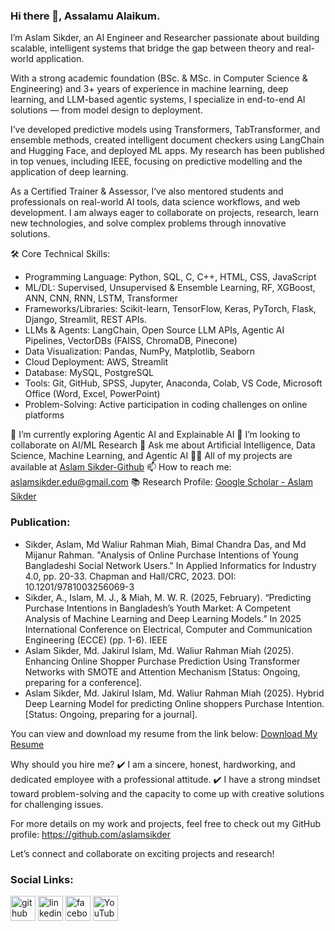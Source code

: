 ### Hi there 👋, Assalamu Alaikum.
I’m Aslam Sikder, an AI Engineer and Researcher passionate about building scalable, intelligent systems that bridge the gap between theory and real-world application.

With a strong academic foundation (BSc. & MSc. in Computer Science & Engineering) and 3+ years of experience in machine learning, deep learning, and LLM-based agentic systems, I specialize in end-to-end AI solutions — from model design to deployment.

I’ve developed predictive models using Transformers, TabTransformer, and ensemble methods, created intelligent document checkers using LangChain and Hugging Face, and deployed ML apps. My research has been published in top venues, including IEEE, focusing on predictive modelling and the application of deep learning.

As a Certified Trainer & Assessor, I’ve also mentored students and professionals on real-world AI tools, data science workflows, and web development. I am always eager to collaborate on projects, research, learn new technologies, and solve complex problems through innovative solutions.

🛠️ Core Technical Skills:
- Programming Language: Python, SQL, C, C++, HTML, CSS, JavaScript
- ML/DL: Supervised, Unsupervised & Ensemble Learning, RF, XGBoost, ANN, CNN, RNN, LSTM, Transformer
- Frameworks/Libraries: Scikit-learn, TensorFlow, Keras, PyTorch, Flask, Django, Streamlit, REST APIs.
- LLMs & Agents: LangChain, Open Source LLM APIs, Agentic AI Pipelines, VectorDBs (FAISS, ChromaDB, Pinecone)
- Data Visualization: Pandas, NumPy, Matplotlib, Seaborn
- Cloud Deployment: AWS, Streamlit
- Database: MySQL, PostgreSQL
- Tools: Git, GitHub, SPSS, Jupyter, Anaconda, Colab, VS Code, Microsoft Office (Word, Excel, PowerPoint)
- Problem-Solving: Active participation in coding challenges on online platforms

🌱 I’m currently exploring Agentic AI and Explainable AI
👯 I’m looking to collaborate on AI/ML Research
💬 Ask me about Artificial Intelligence, Data Science, Machine Learning, and Agentic AI
👨‍💻 All of my projects are available at [Aslam Sikder-Github](https://github.com/aslamsikder)
📫 How to reach me: aslamsikder.edu@gmail.com
📚 Research Profile: [Google Scholar - Aslam Sikder](https://scholar.google.com/citations?hl=en&user=Ip1qQi8AAAAJ)

### Publication:
- Sikder, Aslam, Md Waliur Rahman Miah, Bimal Chandra Das, and Md Mijanur Rahman. "Analysis of Online Purchase Intentions of Young Bangladeshi Social Network Users." In Applied Informatics for Industry 4.0, pp. 20-33. Chapman and Hall/CRC, 2023. DOI: 10.1201/9781003256069-3
- Sikder, A., Islam, M. J., & Miah, M. W. R. (2025, February). “Predicting Purchase Intentions in Bangladesh’s Youth Market: A Competent Analysis of Machine Learning and Deep Learning Models.” In 2025 International Conference on Electrical, Computer and Communication Engineering (ECCE) (pp. 1-6). IEEE
- Aslam Sikder, Md. Jakirul Islam, Md. Waliur Rahman Miah (2025). Enhancing Online Shopper Purchase Prediction Using Transformer Networks with SMOTE and Attention Mechanism [Status: Ongoing, preparing for a conference].
- Aslam Sikder, Md. Jakirul Islam, Md. Waliur Rahman Miah (2025). Hybrid Deep Learning Model for predicting Online shoppers Purchase Intention. [Status: Ongoing, preparing for a journal].

You can view and download my resume from the link below:
[Download My Resume](https://drive.google.com/file/d/19Jz1wY3kgOQxGa1DS7jDa_rRRjE-Z1E8/view)

Why should you hire me?
✔️ I am a sincere, honest, hardworking, and dedicated employee with a professional attitude.
✔️ I have a strong mindset toward problem-solving and the capacity to come up with creative solutions for challenging issues.

For more details on my work and projects, feel free to check out my GitHub profile: https://github.com/aslamsikder

Let’s connect and collaborate on exciting projects and research!

### Social Links:
[<img src='https://cdn.jsdelivr.net/npm/simple-icons@3.0.1/icons/github.svg' alt='github' height='40'>](https://github.com/aslamsikder)  [<img src='https://cdn.jsdelivr.net/npm/simple-icons@3.0.1/icons/linkedin.svg' alt='linkedin' height='40'>](https://www.linkedin.com/in/aslamsikder//)  [<img src='https://cdn.jsdelivr.net/npm/simple-icons@3.0.1/icons/facebook.svg' alt='facebook' height='40'>](https://www.facebook.com/aslamsikderduet)  [<img src='https://cdn.jsdelivr.net/npm/simple-icons@3.0.1/icons/youtube.svg' alt='YouTube' height='40'>](https://www.youtube.com/channel/UCOXfcVWrP2I1uoVqUkt6krQ)

